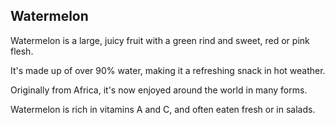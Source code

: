 ## Watermelon

Watermelon is a large, juicy fruit with a green rind and sweet, red or pink flesh.  
It's made up of over 90% water, making it a refreshing snack in hot weather.  
Originally from Africa, it's now enjoyed around the world in many forms.  
Watermelon is rich in vitamins A and C, and often eaten fresh or in salads.
